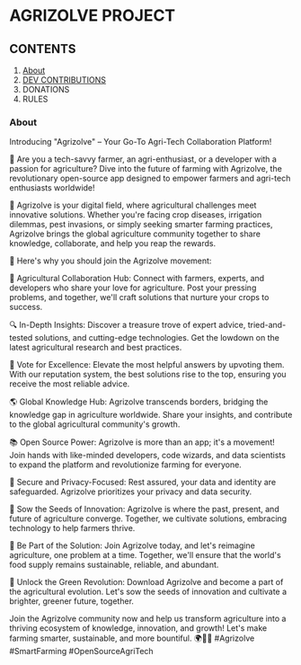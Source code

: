 # AGRIZOLVE PROJECT

## CONTENTS
1. [About](#About)
2. [DEV CONTRIBUTIONS](https://github.com/thompsonmanda08/agrizolve/blob/main/CONTRIBUTING.md)
3. DONATIONS
4. RULES

### About
Introducing "Agrizolve" – Your Go-To Agri-Tech Collaboration Platform!

🌱 Are you a tech-savvy farmer, an agri-enthusiast, or a developer with a passion for agriculture? Dive into the future of farming with Agrizolve, 
the revolutionary open-source app designed to empower farmers and agri-tech enthusiasts worldwide!

🚜 Agrizolve is your digital field, where agricultural challenges meet innovative solutions. Whether you're facing crop diseases, irrigation dilemmas, 
pest invasions, or simply seeking smarter farming practices, Agrizolve brings the global agriculture community together to share knowledge, collaborate, and help you reap the rewards.

🤝 Here's why you should join the Agrizolve movement:

🌾 Agricultural Collaboration Hub: Connect with farmers, experts, and developers who share your love for agriculture. 
Post your pressing problems, and together, we'll craft solutions that nurture your crops to success.

🔍 In-Depth Insights: Discover a treasure trove of expert advice, tried-and-tested solutions, and cutting-edge technologies. 
Get the lowdown on the latest agricultural research and best practices.

🌟 Vote for Excellence: Elevate the most helpful answers by upvoting them. With our reputation system, the best solutions rise to the top, 
ensuring you receive the most reliable advice.

🌎 Global Knowledge Hub: Agrizolve transcends borders, bridging the knowledge gap in agriculture worldwide.
Share your insights, and contribute to the global agricultural community's growth.

📚 Open Source Power: Agrizolve is more than an app; it's a movement! Join hands with like-minded developers, 
code wizards, and data scientists to expand the platform and revolutionize farming for everyone.

🔐 Secure and Privacy-Focused: Rest assured, your data and identity are safeguarded. Agrizolve prioritizes your privacy and data security.

🌿 Sow the Seeds of Innovation: Agrizolve is where the past, present, and future of agriculture converge. 
Together, we cultivate solutions, embracing technology to help farmers thrive.

🌈 Be Part of the Solution: Join Agrizolve today, and let's reimagine agriculture, one problem at a time. 
Together, we'll ensure that the world's food supply remains sustainable, reliable, and abundant.

🌟 Unlock the Green Revolution: Download Agrizolve and become a part of the agricultural evolution. 
Let's sow the seeds of innovation and cultivate a brighter, greener future, together.

Join the Agrizolve community now and help us transform agriculture into a thriving ecosystem of knowledge, innovation, 
and growth! Let's make farming smarter, sustainable, and more bountiful. 
🌍🌾📱 #Agrizolve #SmartFarming #OpenSourceAgriTech
